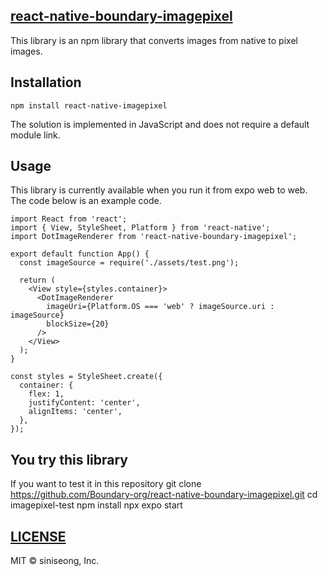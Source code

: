 ## [react-native-boundary-imagepixel](https://www.npmjs.com/package/react-native-boundary-imagepixel)
This library is an npm library that converts images from native to pixel images.

## Installation
    npm install react-native-imagepixel

The solution is implemented in JavaScript and does not require a default module link.

## Usage
This library is currently available when you run it from expo web to web. The code below is an example code.

```
import React from 'react';
import { View, StyleSheet, Platform } from 'react-native';
import DotImageRenderer from 'react-native-boundary-imagepixel';

export default function App() {
  const imageSource = require('./assets/test.png');
  
  return (
    <View style={styles.container}>
      <DotImageRenderer
        imageUri={Platform.OS === 'web' ? imageSource.uri : imageSource}
        blockSize={20}
      />
    </View>
  );
}

const styles = StyleSheet.create({
  container: {
    flex: 1,
    justifyContent: 'center',
    alignItems: 'center',
  },
});

```
## You try this library

If you want to test it in this repository
    git clone https://github.com/Boundary-org/react-native-boundary-imagepixel.git
    cd imagepixel-test
    npm install
    npx expo start

## [LICENSE]([https://github.com/Boundary-org/react-native-boundary-imagepixel/blob/main/LICENSE)
MIT © siniseong, Inc. 